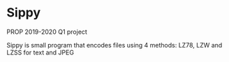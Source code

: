 # Sippy

PROP 2019-2020 Q1 project

Sippy is small program that encodes files using 4 methods: LZ78, LZW and LZSS for text and JPEG
